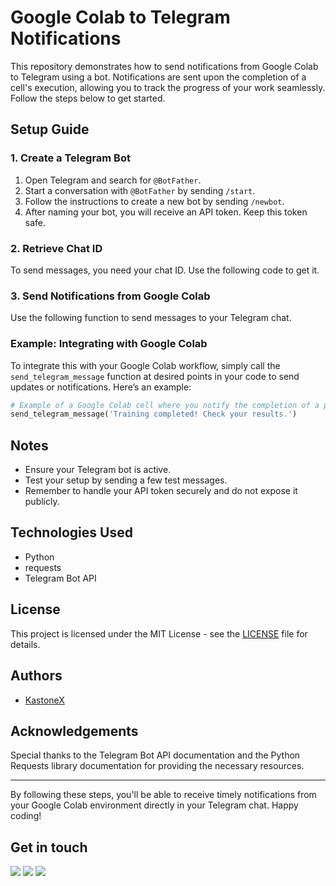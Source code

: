 # Google Colab to Telegram Notifications

This repository demonstrates how to send notifications from Google Colab to Telegram using a bot. Notifications are sent upon the completion of a cell's execution, allowing you to track the progress of your work seamlessly. Follow the steps below to get started.

## Setup Guide

### 1. Create a Telegram Bot

1. Open Telegram and search for `@BotFather`.
2. Start a conversation with `@BotFather` by sending `/start`.
3. Follow the instructions to create a new bot by sending `/newbot`.
4. After naming your bot, you will receive an API token. Keep this token safe.

### 2. Retrieve Chat ID

To send messages, you need your chat ID. Use the following code to get it.

### 3. Send Notifications from Google Colab

Use the following function to send messages to your Telegram chat.

### Example: Integrating with Google Colab

To integrate this with your Google Colab workflow, simply call the `send_telegram_message` function at desired points in your code to send updates or notifications. Here’s an example:

```python
# Example of a Google Colab cell where you notify the completion of a process
send_telegram_message('Training completed! Check your results.')
```

## Notes

- Ensure your Telegram bot is active.
- Test your setup by sending a few test messages.
- Remember to handle your API token securely and do not expose it publicly.

## Technologies Used
- Python
- requests
- Telegram Bot API

## License

This project is licensed under the MIT License - see the [LICENSE](LICENSE) file for details.

## Authors
- [KastoneX](https://github.com/kastonex)

## Acknowledgements

Special thanks to the Telegram Bot API documentation and the Python Requests library documentation for providing the necessary resources.

---

By following these steps, you'll be able to receive timely notifications from your Google Colab environment directly in your Telegram chat. Happy coding!


## Get in touch

<p> <a href="mailto:timofeevkarakozovartem@gmail.com" target="_blank" rel="noreferrer"><img src="https://img.shields.io/badge/Gmail-D14836?style=for-the-badge&logo=gmail&logoColor=white" /></a> <a href="https://t.me/kastonex" target="_blank" rel="noreferrer"><img src="https://img.shields.io/badge/Telegram-2CA5E0?style=for-the-badge&logo=telegram&logoColor=white" /></a> <a href="https://www.kaggle.com/kastonex" target="_blank" rel="noreferrer"><img src="https://img.shields.io/badge/Kaggle-035a7d?style=for-the-badge&logo=kaggle&logoColor=white" /></a></p>
